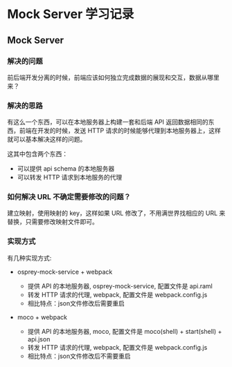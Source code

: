 # Mock Server 学习记录

## Mock Server

### 解决的问题

前后端开发分离的时候，前端应该如何独立完成数据的展现和交互，数据从哪里来？


### 解决的思路

有这么一个东西，可以在本地服务器上构建一套和后端 API 返回数据相同的东西，前端在开发的时候，发送 HTTP 请求的时候能够代理到本地服务器上，这样就可以基本解决这样的问题。

这其中包含两个东西：

- 可以提供 api schema 的本地服务器
- 可以转发 HTTP 请求到本地服务的代理

### 如何解决 URL 不确定需要修改的问题？

建立映射，使用映射的 key，这样如果 URL 修改了，不用满世界找相应的 URL 来替换，只需要修改映射文件即可。

### 实现方式

有几种实现方式:

- osprey-mock-service + webpack
    
    * 提供 API 的本地服务器, osprey-mock-service, 配置文件是 api.raml
    * 转发 HTTP 请求的代理, webpack, 配置文件是 webpack.config.js
    * 相比特点：json文件修改后需要重启

- moco + webpack

    * 提供 API 的本地服务器, moco, 配置文件是 moco(shell) + start(shell) + api.json
    * 转发 HTTP 请求的代理, webpack, 配置文件是 webpack.config.js
    * 相比特点：json文件修改后不需要重启
    
